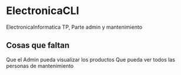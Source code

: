 # ElectronicaCLI
ElectronicaInformatica TP, Parte admin y mantenimiento

## Cosas que faltan

Que el Admin pueda visualizar los productos
Que pueda ver todos las personas de mantenimiento
